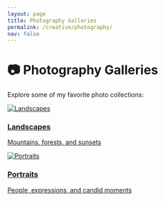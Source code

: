 ```yaml
---
layout: page
title: Photography Galleries
permalink: /creative/photography/
nav: false
---
```


# 📷 Photography Galleries

Explore some of my favorite photo collections:

<div class="card-grid">
  <a class="card" href="/portfolio/creative/landscapes/">
    <img src="/portfolio/assets/Photography/landscapes/img1.jpg" alt="Landscapes">
    <div class="card-content">
      <h3>Landscapes</h3>
      <p>Mountains, forests, and sunsets</p>
    </div>
  </a>
  <a class="card" href="/portfolio/creative/portraits/">
    <img src="/portfolio/assets/Photography/portraits/img1.jpg" alt="Portraits">
    <div class="card-content">
      <h3>Portraits</h3>
      <p>People, expressions, and candid moments</p>
    </div>
  </a>
</div>